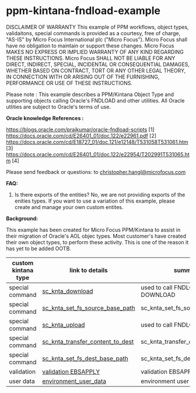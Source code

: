 # ppm-kintana-fndload-example

DISCLAIMER OF WARRANTY 
This example of PPM workflows, object types, validaitons, special commands is provided as a courtesy, free of charge, "AS-IS" by Micro Focus International plc ("Micro Focus"). Micro Focus shall have no obligation to maintain or support these changes. Micro Focus MAKES NO EXPRESS OR IMPLIED WARRANTY OF ANY KIND REGARDING THESE INSTRUCTIONS. Micro Focus SHALL NOT BE LIABLE FOR ANY DIRECT, INDIRECT, SPECIAL, INCIDENTAL OR CONSEQUENTIAL DAMAGES, WHETHER BASED ON CONTRACT, TORT OR ANY OTHER LEGAL THEORY, IN CONNECTION WITH OR ARISING OUT OF THE FURNISHING, PERFORMANCE OR USE OF THESE INSTRUCTIONS.

Please note : This example describes a PPM/Kintana Object Type and supporting objects calling Oracle's FNDLOAD and other utilities.   All Oracle utlities are subject to Oracle's terms of use.

<b>Oracle knowledge References :</b>

https://blogs.oracle.com/prajkumar/oracle-fndload-scripts [1]<BR>
https://docs.oracle.com/cd/E26401_01/doc.122/e22961.pdf [2]<BR>
https://docs.oracle.com/cd/E18727_01/doc.121/e12148/T531058T531061.htm [3]<BR>
https://docs.oracle.com/cd/E26401_01/doc.122/e22954/T202991T531065.htm [4]<BR>

Please send feedback or questions: to christopher.hangl@microfocus.com

<b>FAQ:</b>

1. Is there exports of the entities?  No, we are not providing exports of the enities types.  If you want to use a variation of this example, please create and manage your own custom entites.
  
<b>Background:</b>
  
This example has been created for Micro Focus PPM/Kintana to assist in their migration of Oracle's AOL objec types.  Most customer's have created their own object types, to perform these activity.  This is one of the reason it has yet to be added OOTB.  
  
|custom kintana type |   link to details                                           | summary                       |
|--------------------|-------------------------------------------------------------|-------------------------------|
|special command     | <a href='./sc_knta_download/README.md'>sc_knta_download</a> | used to call FNDLOAD DOWNLOAD |
|special command     | <a href='./sc_knta_set_fs_source_base_path /README.md'>sc_knta_set_fs_source_base_path </a> | sc_knta_set_fs_source_base_path  |
|special command     | <a href='./sc_knta_upload/README.md'>sc_knta_upload</a>     | used to call FNDLOAD UPLOAD   |
|special command     | <a href='./sc_knta_transfer_content_to_dest/README.md'>sc_knta_transfer_content_to_dest</a>| sc_knta_transfer_content_to_dest|  
|special command     | <a href='./sc_knta_set_fs_dest_base_path/README.md'>sc_knta_set_fs_dest_base_path</a>| sc_knta_set_fs_dest_base_path|
|validation          | <a href='./validation_EBSAPPLY/README.md'>validation EBSAPPLY</a>| validation EBSAPPLY|
|user data          | <a href='./environment_user_data/README.md'>environment_user_data</a>| environment user data|